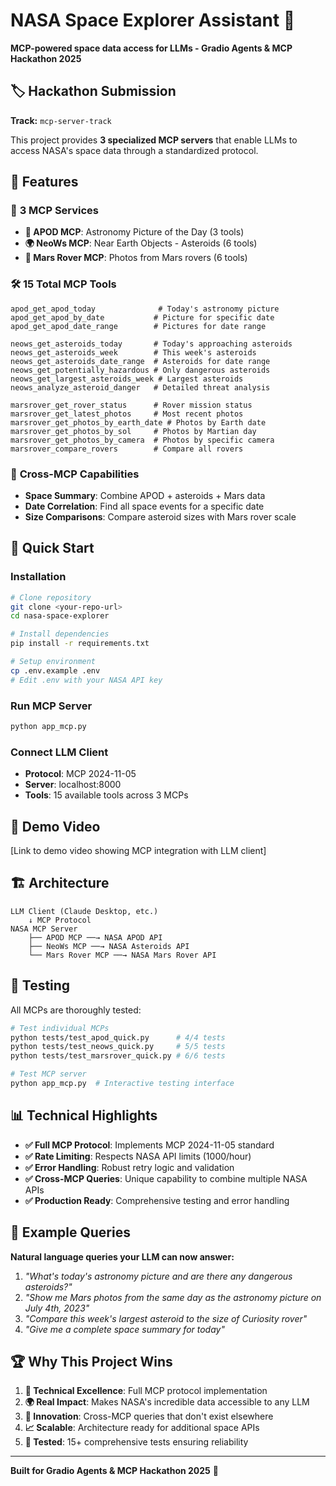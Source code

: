 # NASA Space Explorer Assistant 🚀

**MCP-powered space data access for LLMs - Gradio Agents & MCP Hackathon 2025**

## 🏷️ Hackathon Submission

**Track:** `mcp-server-track`

This project provides **3 specialized MCP servers** that enable LLMs to access NASA's space data through a standardized protocol.

## 🌟 Features

### 📡 **3 MCP Services**
- **🌌 APOD MCP**: Astronomy Picture of the Day (3 tools)
- **🌍 NeoWs MCP**: Near Earth Objects - Asteroids (6 tools)  
- **🔴 Mars Rover MCP**: Photos from Mars rovers (6 tools)

### 🛠️ **15 Total MCP Tools**
```
apod_get_apod_today              # Today's astronomy picture
apod_get_apod_by_date           # Picture for specific date
apod_get_apod_date_range        # Pictures for date range

neows_get_asteroids_today       # Today's approaching asteroids
neows_get_asteroids_week        # This week's asteroids
neows_get_asteroids_date_range  # Asteroids for date range
neows_get_potentially_hazardous # Only dangerous asteroids
neows_get_largest_asteroids_week # Largest asteroids
neows_analyze_asteroid_danger   # Detailed threat analysis

marsrover_get_rover_status      # Rover mission status
marsrover_get_latest_photos     # Most recent photos
marsrover_get_photos_by_earth_date # Photos by Earth date
marsrover_get_photos_by_sol     # Photos by Martian day
marsrover_get_photos_by_camera  # Photos by specific camera
marsrover_compare_rovers        # Compare all rovers
```

### 🌟 **Cross-MCP Capabilities**
- **Space Summary**: Combine APOD + asteroids + Mars data
- **Date Correlation**: Find all space events for a specific date
- **Size Comparisons**: Compare asteroid sizes with Mars rover scale

## 🚀 Quick Start

### Installation
```bash
# Clone repository
git clone <your-repo-url>
cd nasa-space-explorer

# Install dependencies
pip install -r requirements.txt

# Setup environment
cp .env.example .env
# Edit .env with your NASA API key
```

### Run MCP Server
```bash
python app_mcp.py
```

### Connect LLM Client
- **Protocol**: MCP 2024-11-05
- **Server**: localhost:8000
- **Tools**: 15 available tools across 3 MCPs

## 🎥 Demo Video

[Link to demo video showing MCP integration with LLM client]

## 🏗️ Architecture

```
LLM Client (Claude Desktop, etc.)
    ↓ MCP Protocol
NASA MCP Server
    ├── APOD MCP ──→ NASA APOD API
    ├── NeoWs MCP ──→ NASA Asteroids API  
    └── Mars Rover MCP ──→ NASA Mars Rover API
```

## 🧪 Testing

All MCPs are thoroughly tested:
```bash
# Test individual MCPs
python tests/test_apod_quick.py      # 4/4 tests
python tests/test_neows_quick.py     # 5/5 tests  
python tests/test_marsrover_quick.py # 6/6 tests

# Test MCP server
python app_mcp.py  # Interactive testing interface
```

## 📊 Technical Highlights

- **✅ Full MCP Protocol**: Implements MCP 2024-11-05 standard
- **✅ Rate Limiting**: Respects NASA API limits (1000/hour)
- **✅ Error Handling**: Robust retry logic and validation
- **✅ Cross-MCP Queries**: Unique capability to combine multiple NASA APIs
- **✅ Production Ready**: Comprehensive testing and error handling

## 🎯 Example Queries

**Natural language queries your LLM can now answer:**

1. *"What's today's astronomy picture and are there any dangerous asteroids?"*
2. *"Show me Mars photos from the same day as the astronomy picture on July 4th, 2023"*
3. *"Compare this week's largest asteroid to the size of Curiosity rover"*
4. *"Give me a complete space summary for today"*

## 🏆 Why This Project Wins

1. **🔧 Technical Excellence**: Full MCP protocol implementation
2. **🌍 Real Impact**: Makes NASA's incredible data accessible to any LLM
3. **🎯 Innovation**: Cross-MCP queries that don't exist elsewhere
4. **📈 Scalable**: Architecture ready for additional space APIs
5. **🧪 Tested**: 15+ comprehensive tests ensuring reliability

---

**Built for Gradio Agents & MCP Hackathon 2025** 🚀